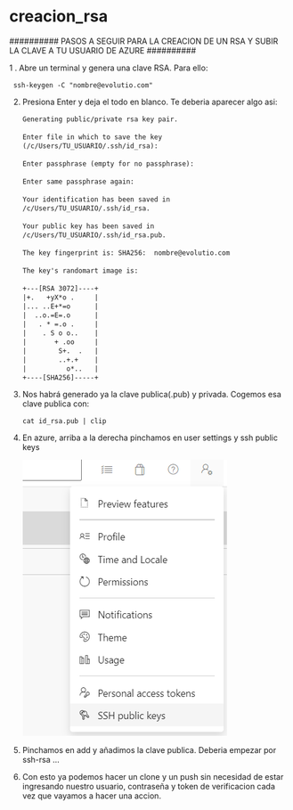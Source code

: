 # creacion_rsa

########## PASOS A SEGUIR PARA LA CREACION DE UN RSA Y SUBIR LA CLAVE A TU USUARIO DE AZURE ##########

 

 

1 . Abre un terminal y genera una clave RSA. Para ello:
 
     ssh-keygen -C "nombre@evolutio.com"

 

 

2. Presiona Enter y deja el todo en blanco. Te deberia aparecer algo asi:

 

       Generating public/private rsa key pair.

       Enter file in which to save the key (/c/Users/TU_USUARIO/.ssh/id_rsa):

       Enter passphrase (empty for no passphrase):

       Enter same passphrase again:

       Your identification has been saved in /c/Users/TU_USUARIO/.ssh/id_rsa.

       Your public key has been saved in /c/Users/TU_USUARIO/.ssh/id_rsa.pub.

       The key fingerprint is: SHA256:  nombre@evolutio.com

       The key's randomart image is:
     
       +---[RSA 3072]----+
       |+.   +yX*o .     |
       |... ..E+*=o      |
       |  ..o.=E=.o      |
       |   . * =.o .     |
       |    . S o o..    |
       |       + .oo     |
       |        S+.  .   |
       |        ..+.+    |
       |          o*..   |
       +----[SHA256]-----+

 

 

3. Nos habrá generado ya la clave publica(.pub) y privada. Cogemos esa clave publica con:

       cat id_rsa.pub | clip

 

4. En azure, arriba a la derecha pinchamos en user settings y ssh public keys

    ![Image text](https://github.com/punzon/creacion_rsa/blob/main/image001.png)

5. Pinchamos en add y añadimos la clave publica. 
   Deberia empezar por ssh-rsa …

6. Con esto ya podemos hacer un clone y un push sin necesidad de estar ingresando nuestro usuario, contraseña y token de verificacion cada vez que vayamos a hacer una accion.
